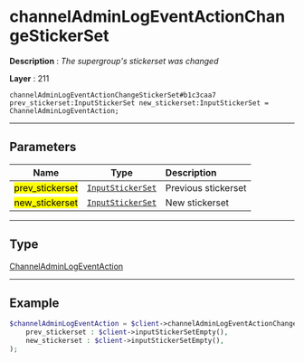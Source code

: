 # channelAdminLogEventActionChangeStickerSet

**Description** : *The supergroup&#039;s stickerset was changed*

**Layer** : 211

```tl
channelAdminLogEventActionChangeStickerSet#b1c3caa7 prev_stickerset:InputStickerSet new_stickerset:InputStickerSet = ChannelAdminLogEventAction;
```

---

## Parameters

| Name | Type | Description |
| :---: | :---: | :--- |
| <mark>prev_stickerset</mark> | [`InputStickerSet`](type/InputStickerSet) | Previous stickerset |
| <mark>new_stickerset</mark> | [`InputStickerSet`](type/InputStickerSet) | New stickerset |

---

## Type

[ChannelAdminLogEventAction](type/ChannelAdminLogEventAction)

---

## Example

```php
$channelAdminLogEventAction = $client->channelAdminLogEventActionChangeStickerSet(
	prev_stickerset : $client->inputStickerSetEmpty(),
	new_stickerset : $client->inputStickerSetEmpty(),
);
```